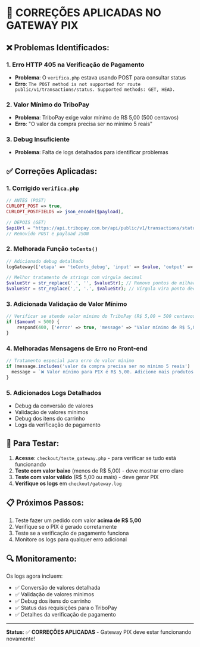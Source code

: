 # 🔧 CORREÇÕES APLICADAS NO GATEWAY PIX

## ❌ Problemas Identificados:

### 1. **Erro HTTP 405 na Verificação de Pagamento**
- **Problema**: O `verifica.php` estava usando POST para consultar status
- **Erro**: `The POST method is not supported for route public/v1/transactions/status. Supported methods: GET, HEAD.`

### 2. **Valor Mínimo do TriboPay**
- **Problema**: TriboPay exige valor mínimo de R$ 5,00 (500 centavos)
- **Erro**: "O valor da compra precisa ser no minimo 5 reais"

### 3. **Debug Insuficiente**
- **Problema**: Falta de logs detalhados para identificar problemas

## ✅ Correções Aplicadas:

### 1. **Corrigido `verifica.php`**
```php
// ANTES (POST)
CURLOPT_POST => true,
CURLOPT_POSTFIELDS => json_encode($payload),

// DEPOIS (GET)
$apiUrl = "https://api.tribopay.com.br/api/public/v1/transactions/status?transaction_hash=" . urlencode($transactionId);
// Removido POST e payload JSON
```

### 2. **Melhorada Função `toCents()`**
```php
// Adicionado debug detalhado
logGateway(['etapa' => 'toCents_debug', 'input' => $value, 'output' => $cents]);

// Melhor tratamento de strings com vírgula decimal
$valueStr = str_replace('.', '', $valueStr); // Remove pontos de milhares
$valueStr = str_replace(',', '.', $valueStr); // Vírgula vira ponto decimal
```

### 3. **Adicionada Validação de Valor Mínimo**
```php
// Verificar se atende valor mínimo do TriboPay (R$ 5,00 = 500 centavos)
if ($amount < 500) {
    respond(400, ['error' => true, 'message' => "Valor mínimo de R$ 5,00. Valor informado: R$ " . number_format($amount/100, 2, ',', '.')]);
}
```

### 4. **Melhoradas Mensagens de Erro no Front-end**
```javascript
// Tratamento especial para erro de valor mínimo
if (message.includes('valor da compra precisa ser no minimo 5 reais') || message.includes('Valor mínimo')) {
  message = `❌ Valor mínimo para PIX é R$ 5,00. Adicione mais produtos ao carrinho.`;
}
```

### 5. **Adicionados Logs Detalhados**
- Debug da conversão de valores
- Validação de valores mínimos
- Debug dos itens do carrinho
- Logs da verificação de pagamento

## 🧪 Para Testar:

1. **Acesse**: `checkout/teste_gateway.php` - para verificar se tudo está funcionando
2. **Teste com valor baixo** (menos de R$ 5,00) - deve mostrar erro claro
3. **Teste com valor válido** (R$ 5,00 ou mais) - deve gerar PIX
4. **Verifique os logs** em `checkout/gateway.log`

## 📋 Próximos Passos:

1. Teste fazer um pedido com valor **acima de R$ 5,00**
2. Verifique se o PIX é gerado corretamente
3. Teste se a verificação de pagamento funciona
4. Monitore os logs para qualquer erro adicional

## 🔍 Monitoramento:

Os logs agora incluem:
- ✅ Conversão de valores detalhada
- ✅ Validação de valores mínimos
- ✅ Debug dos itens do carrinho
- ✅ Status das requisições para o TriboPay
- ✅ Detalhes da verificação de pagamento

---

**Status**: ✅ **CORREÇÕES APLICADAS** - Gateway PIX deve estar funcionando novamente!